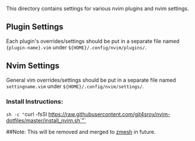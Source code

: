 This directory contains settings for various nvim plugins and nvim settings.

## Plugin Settings
Each plugin's overrides/settings should be put in a separate file named `{plugin-name}.vim` under `${HOME}/.config/nvim/plugins/`.
## Nvim Settings
General vim overrides/settings should be put in a separate file named `settingname.vim` under `${HOME}/.config/nvim/settings/`.

### Install Instructions:
`sh -c "`curl -fsSl https://raw.githubusercontent.com/git4sroy/nvim-dotfiles/master/install_nvim.sh`"`

##Note:
This will be removed and merged to [zmesh](https://github.com/git4sroy/zmesh.git) in future.

